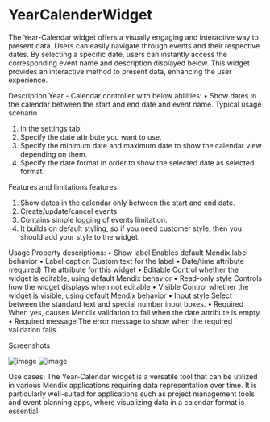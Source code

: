 # YearCalenderWidget

The Year-Calendar widget offers a visually engaging and interactive way to present data. Users can easily navigate through events and their respective dates. By selecting a specific date, users can instantly access the corresponding event name and description displayed below. This widget provides an interactive method to present data, enhancing the user experience.

Description
Year - Calendar controller with below abilities:
•	Show dates in the calendar between the start and end date and event name.
Typical usage scenario
1.	 in the settings tab:
1.	Specify the date attribute you want to use.
2.	Specify the minimum date and maximum date to show the calendar view depending on them.
3.	Specify the date format in order to show the selected date as selected format.

Features and limitations
features:
1.	Show dates in the calendar only between the start and end date.
2.	Create/update/cancel events
3.	Contains simple logging of events
limitation:
1.	It builds on default styling, so if you need customer style, then you should add your style to the widget.
 
Usage
Property descriptions:
•	Show label
Enables default Mendix label behavior
•	Label caption
Custom text for the label
•	Date/time attribute (required)
The attribute for this widget
•	Editable
Control whether the widget is editable, using default Mendix behavior
•	Read-only style
Controls how the widget displays when not editable
•	Visible
Control whether the widget is visible, using default Mendix behavior
•	Input style
Select between the standard text and special number input boxes.
•	Required
When yes, causes Mendix validation to fail when the date attribute is empty.
•	Required message
The error message to show when the required validation fails.

Screenshots

 ![image](https://github.com/karthickeyanRaman/YearCalenderWidget/assets/131262691/1d5f0148-0cef-4b80-99d2-ccc72a7a389c)
 ![image](https://github.com/karthickeyanRaman/YearCalenderWidget/assets/131262691/2fc25a60-0d83-44cf-8d33-6127e5d83cc3)


 

Use cases:
The Year-Calendar widget is a versatile tool that can be utilized in various Mendix applications requiring data representation over time. It is particularly well-suited for applications such as project management tools and event planning apps, where visualizing data in a calendar format is essential.
